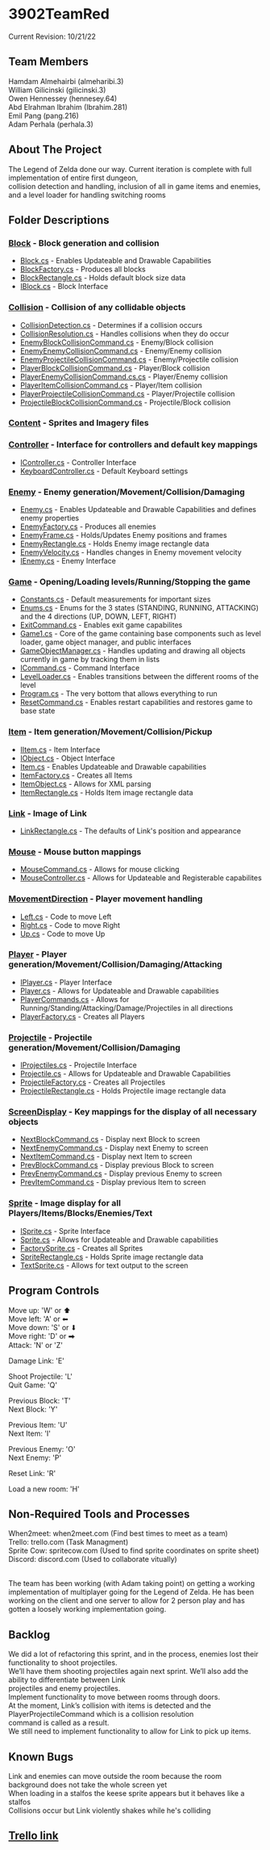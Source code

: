 # 3902TeamRed

Current Revision: 10/21/22

<!-- TEAM MEMBERS -->
## Team Members

Hamdam Almehairbi (almeharibi.3) <br/>
William Gilicinski (gilicinski.3) <br/>
Owen Hennessey (hennesey.64) <br/>
Abd Elrahman Ibrahim (Ibrahim.281) <br/>
Emil Pang (pang.216) <br/>
Adam Perhala (perhala.3) <br/>


<!-- ABOUT THE PROJECT -->
## About The Project

The Legend of Zelda done our way.  Current iteration is complete with full implementation of entire first dungeon, <br/>
collision detection and handling, inclusion of all in game items and enemies, and a level loader for handling switching rooms <br/>



<!-- FOLDER DESCRIPTIONS -->
## Folder Descriptions

### <a href="https://github.com/00000010/3902TeamRed/blob/dev/sprint0/Block" target="_blank">Block</a> - Block generation and collision
* <a href="https://github.com/00000010/3902TeamRed/blob/dev/sprint0/Block/Block.cs" target="_blank">Block.cs</a> - Enables Updateable and Drawable Capabilities
* <a href="https://github.com/00000010/3902TeamRed/blob/dev/sprint0/Block/BlockFactory.cs" target="_blank">BlockFactory.cs</a> - Produces all blocks
* <a href="https://github.com/00000010/3902TeamRed/blob/dev/sprint0/Block/BlockRectangle.cs" target="_blank">BlockRectangle.cs</a> - Holds default block size data
* <a href="https://github.com/00000010/3902TeamRed/blob/dev/sprint0/Block/IBlock.cs" target="_blank">IBlock.cs</a> - Block Interface

### <a href="https://github.com/00000010/3902TeamRed/blob/dev/sprint0/Collision" target="_blank">Collision</a> - Collision of any collidable objects
* <a href="https://github.com/00000010/3902TeamRed/blob/dev/sprint0/Collision/CollisionDetection.cs" target="_blank">CollisionDetection.cs</a> - Determines if a collision occurs
* <a href="https://github.com/00000010/3902TeamRed/blob/dev/sprint0/Collision/CollisionResolution.cs" target="_blank">CollisionResolution.cs</a> - Handles collisions when they do occur
* <a href="https://github.com/00000010/3902TeamRed/blob/dev/sprint0/Collision/EnemyBlockCollisionCommand.cs" target="_blank">EnemyBlockCollisionCommand.cs</a> - Enemy/Block collision
* <a href="https://github.com/00000010/3902TeamRed/blob/dev/sprint0/Collision/EnemyEnemyCollisionCommand.cs" target="_blank">EnemyEnemyCollisionCommand.cs</a> - Enemy/Enemy collision
* <a href="https://github.com/00000010/3902TeamRed/blob/dev/sprint0/Collision/EnemyProjectileCollisionCommand.cs" target="_blank">EnemyProjectileCollisionCommand.cs</a> - Enemy/Projectile collision
* <a href="https://github.com/00000010/3902TeamRed/blob/dev/sprint0/Collision/PlayerBlockCollisionCommand.cs" target="_blank">PlayerBlockCollisionCommand.cs</a> - Player/Block collision
* <a href="https://github.com/00000010/3902TeamRed/blob/dev/sprint0/Collision/PlayerEnemyCollisionCommand.cs.cs" target="_blank">PlayerEnemyCollisionCommand.cs.cs</a> - Player/Enemy collision
* <a href="https://github.com/00000010/3902TeamRed/blob/dev/sprint0/Collision/PlayerItemCollisionCommand.cs" target="_blank">PlayerItemCollisionCommand.cs</a> - Player/Item collision
* <a href="https://github.com/00000010/3902TeamRed/blob/dev/sprint0/Collision/PlayerProjectileCollisionCommand.cs" target="_blank">PlayerProjectileCollisionCommand.cs</a> - Player/Projectile collision
* <a href="https://github.com/00000010/3902TeamRed/blob/dev/sprint0/Collision/ProjectileBlockCollisionCommand.cs" target="_blank">ProjectileBlockCollisionCommand.cs</a> - Projectile/Block collision

### <a href="https://github.com/00000010/3902TeamRed/blob/dev/sprint0/Content" target="_blank">Content</a> - Sprites and Imagery files

### <a href="https://github.com/00000010/3902TeamRed/blob/dev/sprint0/Controller" target="_blank">Controller</a> - Interface for controllers and default key mappings
* <a href="https://github.com/00000010/3902TeamRed/blob/dev/sprint0/Controller/IController.cs" target="_blank">IController.cs</a> - Controller Interface
* <a href="https://github.com/00000010/3902TeamRed/blob/dev/sprint0/Controller/KeyboardController.cs" target="_blank">KeyboardController.cs</a> - Default Keyboard settings

### <a href="https://github.com/00000010/3902TeamRed/blob/dev/sprint0/Enemy" target="_blank">Enemy</a> - Enemy generation/Movement/Collision/Damaging
* <a href="https://github.com/00000010/3902TeamRed/blob/dev/sprint0/Enemy/Enemy.cs" target="_blank">Enemy.cs</a> - Enables Updateable and Drawable Capabilities and defines enemy properties
* <a href="https://github.com/00000010/3902TeamRed/blob/dev/sprint0/Enemy/EnemyFactory.cs" target="_blank">EnemyFactory.cs</a> - Produces all enemies
* <a href="https://github.com/00000010/3902TeamRed/blob/dev/sprint0/Enemy/EnemyFrame.cs" target="_blank">EnemyFrame.cs</a> - Holds/Updates Enemy positions and frames
* <a href="https://github.com/00000010/3902TeamRed/blob/dev/sprint0/Enemy/EnemyRectangle.cs" target="_blank">EnemyRectangle.cs</a> - Holds Enemy image rectangle data
* <a href="https://github.com/00000010/3902TeamRed/blob/dev/sprint0/Enemy/EnemyVelocity.cs" target="_blank">EnemyVelocity.cs</a> - Handles changes in Enemy movement velocity
* <a href="https://github.com/00000010/3902TeamRed/blob/dev/sprint0/Enemy/IEnemy.cs" target="_blank">IEnemy.cs</a> - Enemy Interface

### <a href="https://github.com/00000010/3902TeamRed/blob/dev/sprint0/Game" target="_blank">Game</a> - Opening/Loading levels/Running/Stopping the game
* <a href="https://github.com/00000010/3902TeamRed/blob/dev/sprint0/Game/Constants.cs" target="_blank">Constants.cs</a> - Default measurements for important sizes
* <a href="https://github.com/00000010/3902TeamRed/blob/dev/sprint0/Game/Enums.cs" target="_blank">Enums.cs</a> - Enums for the 3 states (STANDING, RUNNING, ATTACKING) and the 4 directions (UP, DOWN, LEFT, RIGHT)
* <a href="https://github.com/00000010/3902TeamRed/blob/dev/sprint0/Game/ExitCommand.cs" target="_blank">ExitCommand.cs</a> - Enables exit game capabilites
* <a href="https://github.com/00000010/3902TeamRed/blob/dev/sprint0/Game/Game1.cs" target="_blank">Game1.cs</a> - Core of the game containing base components such as level loader, game object manager, and public interfaces
* <a href="https://github.com/00000010/3902TeamRed/blob/dev/sprint0/Game/GameObjectManager.cs" target="_blank">GameObjectManager.cs</a> - Handles updating and drawing all objects currently in game by tracking them in lists
* <a href="https://github.com/00000010/3902TeamRed/blob/dev/sprint0/Game/ICommand.cs" target="_blank">ICommand.cs</a> - Command Interface
* <a href="https://github.com/00000010/3902TeamRed/blob/dev/sprint0/Game/LevelLoader.cs" target="_blank">LevelLoader.cs</a> - Enables transitions between the different rooms of the level
* <a href="https://github.com/00000010/3902TeamRed/blob/dev/sprint0/Game/Program.cs" target="_blank">Program.cs</a> - The very bottom that allows everything to run
* <a href="https://github.com/00000010/3902TeamRed/blob/dev/sprint0/Game/ResetCommand.cs" target="_blank">ResetCommand.cs</a> - Enables restart capabilities and restores game to base state

### <a href="https://github.com/00000010/3902TeamRed/blob/dev/sprint0/Item" target="_blank">Item</a> - Item generation/Movement/Collision/Pickup
* <a href="https://github.com/00000010/3902TeamRed/blob/dev/sprint0/Item/IItem.cs" target="_blank">IItem.cs</a> - Item Interface
* <a href="https://github.com/00000010/3902TeamRed/blob/dev/sprint0/Item/IObject.cs" target="_blank">IObject.cs</a> - Object Interface
* <a href="https://github.com/00000010/3902TeamRed/blob/dev/sprint0/Item/Item.cs" target="_blank">Item.cs</a> - Enables Updateable and Drawable capabilities
* <a href="https://github.com/00000010/3902TeamRed/blob/dev/sprint0/Item/ItemFactory.cs" target="_blank">ItemFactory.cs</a> - Creates all Items
* <a href="https://github.com/00000010/3902TeamRed/blob/dev/sprint0/Item/ItemObject.cs" target="_blank">ItemObject.cs</a> - Allows for XML parsing
* <a href="https://github.com/00000010/3902TeamRed/blob/dev/sprint0/Item/ItemRectangle.cs" target="_blank">ItemRectangle.cs</a> - Holds Item image rectangle data

### <a href="https://github.com/00000010/3902TeamRed/blob/dev/sprint0/Link" target="_blank">Link</a> - Image of Link
* <a href="https://github.com/00000010/3902TeamRed/blob/dev/sprint0/Link/LinkRectangle.cs" target="_blank">LinkRectangle.cs</a> - The defaults of Link's position and appearance

### <a href="https://github.com/00000010/3902TeamRed/blob/dev/sprint0/Mouse" target="_blank">Mouse</a> - Mouse button mappings
* <a href="https://github.com/00000010/3902TeamRed/blob/dev/sprint0/Mouse/MouseCommand.cs" target="_blank">MouseCommand.cs</a> - Allows for mouse clicking
* <a href="https://github.com/00000010/3902TeamRed/blob/dev/sprint0/Mouse/MouseController.cs" target="_blank">MouseController.cs</a> - Allows for Updateable and Registerable capabilites

### <a href="https://github.com/00000010/3902TeamRed/blob/dev/sprint0/MovementDirection" target="_blank">MovementDirection</a> - Player movement handling
* <a href="https://github.com/00000010/3902TeamRed/blob/dev/sprint0/MovementDirection/Left.cs" target="_blank">Left.cs</a> - Code to move Left
* <a href="https://github.com/00000010/3902TeamRed/blob/dev/sprint0/MovementDirection/Right.cs" target="_blank">Right.cs</a> - Code to move Right
* <a href="https://github.com/00000010/3902TeamRed/blob/dev/sprint0/MovementDirection/Up.cs" target="_blank">Up.cs</a> - Code to move Up

### <a href="https://github.com/00000010/3902TeamRed/blob/dev/sprint0/Player" target="_blank">Player</a> - Player generation/Movement/Collision/Damaging/Attacking
* <a href="https://github.com/00000010/3902TeamRed/blob/dev/sprint0/Player/IPlayer.cs" target="_blank">IPlayer.cs</a> - Player Interface
* <a href="https://github.com/00000010/3902TeamRed/blob/dev/sprint0/Player/Player.cs" target="_blank">Player.cs</a> - Allows for Updateable and Drawable capabilities
* <a href="https://github.com/00000010/3902TeamRed/blob/dev/sprint0/Player/PlayerCommands.cs" target="_blank">PlayerCommands.cs</a> - Allows for Running/Standing/Attacking/Damage/Projectiles in all directions
* <a href="https://github.com/00000010/3902TeamRed/blob/dev/sprint0/Player/PlayerFactory.cs" target="_blank">PlayerFactory.cs</a> - Creates all Players

### <a href="https://github.com/00000010/3902TeamRed/blob/dev/sprint0/Projectile" target="_blank">Projectile</a> - Projectile generation/Movement/Collision/Damaging
* <a href="https://github.com/00000010/3902TeamRed/blob/dev/sprint0/Projectile/IProjectiles.cs" target="_blank">IProjectiles.cs</a> - Projectile Interface
* <a href="https://github.com/00000010/3902TeamRed/blob/dev/sprint0/Projectile/Projectile.cs" target="_blank">Projectile.cs</a> - Allows for Updateable and Drawable Capabilities
* <a href="https://github.com/00000010/3902TeamRed/blob/dev/sprint0/Projectile/ProjectileFactory.cs" target="_blank">ProjectileFactory.cs</a> - Creates all Projectiles
* <a href="https://github.com/00000010/3902TeamRed/blob/dev/sprint0/Projectile/ProjectileRectangle.cs" target="_blank">ProjectileRectangle.cs</a> - Holds Projectile image rectangle data

### <a href="https://github.com/00000010/3902TeamRed/blob/dev/sprint0/ScreenDisplay" target="_blank">ScreenDisplay</a> - Key mappings for the display of all necessary objects
* <a href="https://github.com/00000010/3902TeamRed/blob/dev/sprint0/ScreenDisplay/NextBlockCommand.cs" target="_blank">NextBlockCommand.cs</a> - Display next Block to screen
* <a href="https://github.com/00000010/3902TeamRed/blob/dev/sprint0/ScreenDisplay/NextEnemyCommand.cs" target="_blank">NextEnemyCommand.cs</a> - Display next Enemy to screen
* <a href="https://github.com/00000010/3902TeamRed/blob/dev/sprint0/ScreenDisplay/NextItemCommand.cs" target="_blank">NextItemCommand.cs</a> - Display next Item to screen
* <a href="https://github.com/00000010/3902TeamRed/blob/dev/sprint0/ScreenDisplay/PrevBlockCommand.cs" target="_blank">PrevBlockCommand.cs</a> - Display previous Block to screen
* <a href="https://github.com/00000010/3902TeamRed/blob/dev/sprint0/ScreenDisplay/PrevEnemyCommand.cs" target="_blank">PrevEnemyCommand.cs</a> - Display previous Enemy to screen
* <a href="https://github.com/00000010/3902TeamRed/blob/dev/sprint0/ScreenDisplay/PrevItemCommand.cs" target="_blank">PrevItemCommand.cs</a> - Display previous Item to screen

### <a href="https://github.com/00000010/3902TeamRed/blob/dev/sprint0/Sprite" target="_blank">Sprite</a> - Image display for all Players/Items/Blocks/Enemies/Text
* <a href="https://github.com/00000010/3902TeamRed/blob/dev/sprint0/Sprite/ISprite.cs" target="_blank">ISprite.cs</a> - Sprite Interface
* <a href="https://github.com/00000010/3902TeamRed/blob/dev/sprint0/Sprite/Sprite.cs" target="_blank">Sprite.cs</a> - Allows for Updateable and Drawable capabilities
* <a href="https://github.com/00000010/3902TeamRed/blob/dev/sprint0/Sprite/SpriteFactory.cs" target="_blank">FactorySprite.cs</a> - Creates all Sprites
* <a href="https://github.com/00000010/3902TeamRed/blob/dev/sprint0/Sprite/SpriteRectangle.cs" target="_blank">SpriteRectangle.cs</a> - Holds Sprite image rectangle data
* <a href="https://github.com/00000010/3902TeamRed/blob/dev/sprint0/Sprite/TextSprite.cs" target="_blank">TextSprite.cs</a> - Allows for text output to the screen

<!-- PROGRAM CONTROLS -->
## Program Controls

Move up:    'W' or ⬆ <br/>
Move left:  'A' or ⬅ <br/>
Move down:  'S' or ⬇ <br/>
Move right: 'D' or ⮕ <br/>
Attack:     'N' or 'Z' <br/>

Damage Link: 'E' <br/>

Shoot Projectile: 'L' <br/>
Quit Game: 'Q' <br/>

Previous Block: 'T' <br/>
Next Block: 'Y' <br/>

Previous Item: 'U' <br/>
Next Item: 'I' <br/>

Previous Enemy: 'O' <br/>
Next Enemy: 'P' <br/>

Reset Link: 'R' <br/>

Load a new room: 'H' <br/>

<!-- NON-REQUIRED TOOLS AND PROCESSES -->
## Non-Required Tools and Processes

When2meet:   when2meet.com  (Find best times to meet as a team) <br/>
Trello:      trello.com     (Task Managment)  <br/>
Sprite Cow:  spritecow.com  (Used to find sprite coordinates on sprite sheet) <br/>
Discord:     discord.com    (Used to collaborate vitually) <br/> <br/>

The team has been working (with Adam taking point) on getting a working implementation of multiplayer going
for the Legend of Zelda.  He has been working on the client and one server to allow for 2 person play and has gotten
a loosely working implementation going.

## Backlog
We did a lot of refactoring this sprint, and in the process, enemies lost their functionality to shoot projectiles. <br/>
We’ll have them shooting projectiles again next sprint. We’ll also add the ability to differentiate between Link <br/>
projectiles and enemy projectiles. </br>
Implement functionality to move between rooms through doors. <br/>
At the moment, Link’s collision with items is detected and the PlayerProjectileCommand which is a collision resolution <br/>
command is called as a result. <br/>
We still need to implement functionality to allow for Link to pick up items.<br/>


<!-- KNOWN BUGS -->
## Known Bugs
Link and enemies can move outside the room because the room background does not take the whole screen yet<br/>
When loading in a stalfos the keese sprite appears but it behaves like a stalfos<br/>
Collisions occur but Link violently shakes while he's colliding<br/>

## <a href="https://trello.com/b/5pvXlIry/team-redd" target="_blank">Trello link</a>




